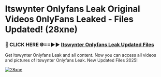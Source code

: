 # Itswynter Onlyfans Leak Original Videos 0nlyFans Leaked - Files Updated! (28xne)

<h3>🔴 CLICK HERE 🌐==►► <a href="https://tinyurl.com/4seja8ks" rel="nofollow">Itswynter Onlyfans Leak Updated Files</a></h3>

Get Itswynter Onlyfans Leak and all content. Now you can access all videos and pictures of Itswynter Onlyfans Leak. New Updated Files 2025!

[![28xne](https://i.imgur.com/EWjZXRe.gif)](https://tinyurl.com/4seja8ks)
